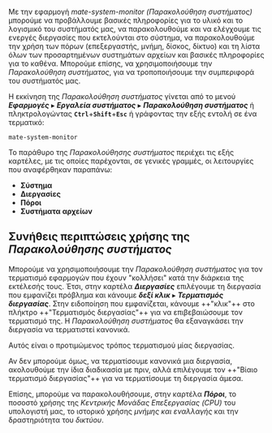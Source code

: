 Με την εφαρμογή *mate-system-monitor (Παρακολούθηση συστήματος)*
μπορούμε να προβάλλουμε βασικές πληροφορίες για το υλικό και το
λογισμικό του συστήματός μας, να παρακολουθούμε και να ελέγχουμε τις
ενεργές διεργασίες που εκτελούνται στο σύστημα, να παρακολουθούμε την
χρήση των πόρων (επεξεργαστής, μνήμη, δίσκος, δίκτυο) και τη λίστα όλων
των προσαρτημένων συστημάτων αρχείων και βασικές πληροφορίες για το
καθένα. Μπορούμε επίσης, να χρησιμοποιήσουμε την *Παρακολούθηση
συστήματος*, για να τροποποιήσουμε την συμπεριφορά του συστήματός
μας.

Η εκκίνηση της *Παρακολούθηση συστήματος* γίνεται από το μενού
***Εφαρμογές*** ▸ ***Εργαλεία συστήματος*** ▸ ***Παρακολούθηση συστήματος*** ή
πληκτρολογώντας **`Ctrl`**+**`Shift`**+**`Esc`** ή γράφοντας την εξής εντολή σε ένα
τερματικό:

```shell
mate-system-monitor
```

Το παράθυρο της *Παρακολούθησης συστήματος* περιέχει τις εξής καρτέλες,
με τις οποίες παρέχονται, σε γενικές γραμμές, οι λειτουργίες που
αναφέρθηκαν παραπάνω:

  - **Σύστημα**
  - **Διεργασίες**
  - **Πόροι**
  - **Συστήματα αρχείων**

## Συνήθεις περιπτώσεις χρήσης της *Παρακολούθησης συστήματος*

Μπορούμε να χρησιμοποιήσουμε την *Παρακολούθηση συστήματος* για τον
τερματισμό εφαρμογών που έχουν "κολλήσει" κατά την διάρκεια της
εκτέλεσής τους. Έτσι, στην καρτέλα ***Διεργασίες*** επιλέγουμε τη
διεργασία που εμφανίζει πρόβλημα και κάνουμε ***δεξί κλικ*** ▸ ***Τερματισμός διεργασίας***.
Στην ειδοποίηση που εμφανίζεται, κάνουμε ++"κλικ"++ στο πλήκτρο ++"Τερματισμός
διεργασίας"++ για να επιβεβαιώσουμε τον τερματισμό της. Η
*Παρακολούθηση συστήματος* θα εξαναγκάσει την διεργασία να
τερματιστεί κανονικά.

Αυτός είναι ο προτιμώμενος τρόπος τερματισμού μίας διεργασίας.

Αν δεν μπορούμε όμως, να τερματίσουμε κανονικά μια διεργασία,
ακολουθούμε την ίδια διαδικασία με πριν, αλλά επιλέγουμε τον
++"Βίαιο τερματισμό διεργασίας"++ για να τερματίσουμε τη διεργασία
άμεσα.

Επίσης, μπορούμε να παρακολουθήσουμε, στην καρτέλα ***Πόροι***, το
ποσοστό χρήσης της *Κεντρικής Μονάδας Επεξεργασίας (CPU)* του
υπολογιστή μας, το ιστορικό χρήσης *μνήμης και εναλλαγής* και την
δραστηριότητα του *δικτύου*.
